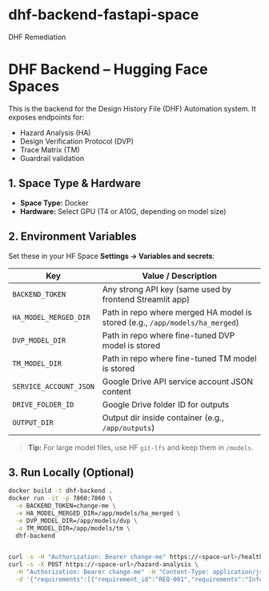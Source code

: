 # dhf-backend-fastapi-space
DHF Remediation
# DHF Backend – Hugging Face Spaces

This is the backend for the Design History File (DHF) Automation system.
It exposes endpoints for:
- Hazard Analysis (HA)
- Design Verification Protocol (DVP)
- Trace Matrix (TM)
- Guardrail validation

## 1. Space Type & Hardware
- **Space Type:** Docker
- **Hardware:** Select GPU (T4 or A10G, depending on model size)

## 2. Environment Variables
Set these in your HF Space **Settings → Variables and secrets**:

| Key                      | Value / Description |
|--------------------------|----------------------|
| `BACKEND_TOKEN`          | Any strong API key (same used by frontend Streamlit app) |
| `HA_MODEL_MERGED_DIR`    | Path in repo where merged HA model is stored (e.g., `/app/models/ha_merged`) |
| `DVP_MODEL_DIR`          | Path in repo where fine-tuned DVP model is stored |
| `TM_MODEL_DIR`           | Path in repo where fine-tuned TM model is stored |
| `SERVICE_ACCOUNT_JSON`   | Google Drive API service account JSON content |
| `DRIVE_FOLDER_ID`        | Google Drive folder ID for outputs |
| `OUTPUT_DIR`             | Output dir inside container (e.g., `/app/outputs`) |

> **Tip:** For large model files, use HF `git-lfs` and keep them in `/models`.

## 3. Run Locally (Optional)
```bash
docker build -t dhf-backend .
docker run -it -p 7860:7860 \
  -e BACKEND_TOKEN=change-me \
  -e HA_MODEL_MERGED_DIR=/app/models/ha_merged \
  -e DVP_MODEL_DIR=/app/models/dvp \
  -e TM_MODEL_DIR=/app/models/tm \
  dhf-backend


curl -s -H "Authorization: Bearer change-me" https://<space-url>/health
curl -s -X POST https://<space-url>/hazard-analysis \
  -H "Authorization: Bearer change-me" -H "Content-Type: application/json" \
  -d '{"requirements":[{"requirement_id":"REQ-001","requirements":"Infusion system shall detect air-in-line within 1 second"}]}'






